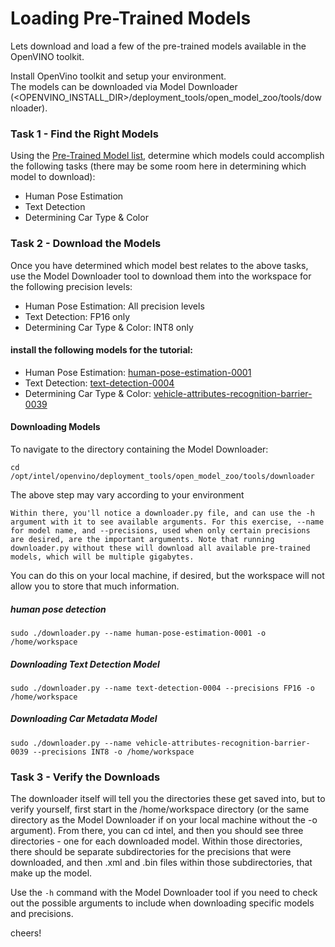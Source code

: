# Loading Pre-Trained Models
Lets download and load a few of the pre-trained models available in the OpenVINO toolkit.

Install OpenVino toolkit and setup your environment.   
The models can be downloaded via Model Downloader (<OPENVINO_INSTALL_DIR>/deployment_tools/open_model_zoo/tools/downloader). 

### Task 1 - Find the Right Models
Using the [Pre-Trained Model list](https://software.intel.com/en-us/openvino-toolkit/documentation/pretrained-models), determine which models could accomplish the following tasks (there may be some room here in determining which model to download):
- Human Pose Estimation
- Text Detection
- Determining Car Type & Color

### Task 2 - Download the Models
Once you have determined which model best relates to the above tasks, use the Model Downloader tool to download them into the workspace for the following precision levels:
- Human Pose Estimation: All precision levels
- Text Detection: FP16 only
- Determining Car Type & Color: INT8 only

#### install the following models for the tutorial:
- Human Pose Estimation: [human-pose-estimation-0001](https://docs.openvinotoolkit.org/latest/_models_intel_human_pose_estimation_0001_description_human_pose_estimation_0001.html)
- Text Detection: [text-detection-0004](http://docs.openvinotoolkit.org/latest/_models_intel_text_detection_0004_description_text_detection_0004.html)
- Determining Car Type & Color: [vehicle-attributes-recognition-barrier-0039](https://docs.openvinotoolkit.org/latest/_models_intel_vehicle_attributes_recognition_barrier_0039_description_vehicle_attributes_recognition_barrier_0039.html)

#### Downloading Models

To navigate to the directory containing the Model Downloader:

    cd /opt/intel/openvino/deployment_tools/open_model_zoo/tools/downloader

The above step may vary according to your environment

    Within there, you'll notice a downloader.py file, and can use the -h argument with it to see available arguments. For this exercise, --name for model name, and --precisions, used when only certain precisions are desired, are the important arguments. Note that running downloader.py without these will download all available pre-trained models, which will be multiple gigabytes. 

You can do this on your local machine, if desired, but the workspace will not allow you to store that much information.

##### human pose detection

    sudo ./downloader.py --name human-pose-estimation-0001 -o /home/workspace

##### Downloading Text Detection Model

    sudo ./downloader.py --name text-detection-0004 --precisions FP16 -o /home/workspace

##### Downloading Car Metadata Model

    sudo ./downloader.py --name vehicle-attributes-recognition-barrier-0039 --precisions INT8 -o /home/workspace

### Task 3 - Verify the Downloads
The downloader itself will tell you the directories these get saved into, but to verify yourself, first start in the /home/workspace directory (or the same directory as the Model Downloader if on your local machine without the -o argument). From there, you can cd intel, and then you should see three directories - one for each downloaded model. Within those directories, there should be separate subdirectories for the precisions that were downloaded, and then .xml and .bin files within those subdirectories, that make up the model.

Use the `-h` command with the Model Downloader tool if you need to check out the possible arguments to include when downloading specific models and precisions.

cheers!